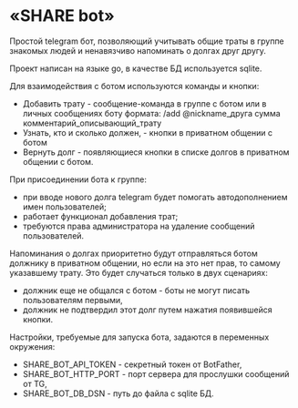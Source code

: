# «SHARE bot»

Простой telegram бот, позволяющий учитывать общие траты в группе знакомых людей и ненавязчиво напоминать о долгах друг другу. 

Проект написан на языке go, в качестве БД используется sqlite.

Для взаимодействия с ботом используются команды и кнопки:
* Добавить трату - сообщение-команда в группе с ботом или в личных сообщениях боту формата:
/add @nickname_друга сумма комментарий_описывающий_трату
* Узнать, кто и сколько должен, - кнопки в приватном общении с ботом
* Вернуть долг - появляющиеся кнопки в списке долгов в приватном общении с ботом.

При присоединении бота к группе:
* при вводе нового долга telegram будет помогать автодополнением имен пользователей;
* работает функционал добавления трат;
* требуются права администратора на удаление сообщений пользователей.

Напоминания о долгах приоритетно будут отправляться ботом должнику в приватном общении, но если на это нет прав, то самому указавшему трату. Это будет случаться только в двух сценариях:
* должник еще не общался с ботом - боты не могут писать пользователям первыми,
* должник не подтвердил этот долг путем нажатия появившейся кнопки.

Настройки, требуемые для запуска бота, задаются в переменных окружения:
* SHARE_BOT_API_TOKEN - секретный токен от BotFather,
* SHARE_BOT_HTTP_PORT - порт сервера для прослушки сообщений от TG,
* SHARE_BOT_DB_DSN - путь до файла с sqlite БД.
